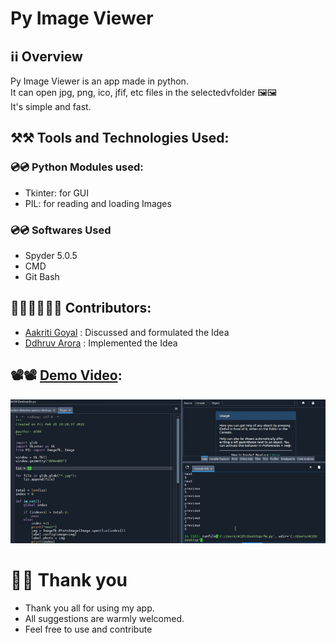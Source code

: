 # Py Image Viewer
## ℹ️ℹ️ Overview
Py Image Viewer is an app made in python. 
<br/> It can open jpg, png, ico, jfif, etc files in the selectedvfolder 🖼️🖼️
<br/> It's simple and fast.

## ⚒️⚒️ Tools and Technologies Used:

### 💿💿 Python Modules used:
- Tkinter: for GUI
- PIL: for reading and loading Images

### 💿💿 Softwares Used 
- Spyder 5.0.5
- CMD
- Git Bash 

## 🧑‍🤝‍🧑🧑‍🤝‍🧑 Contributors: 
- [Aakriti Goyal](https://github.com/AakritiGoyal12458) : Discussed and formulated the Idea
- [Ddhruv Arora](https://github.com/Ddhruv-IOT) : Implemented the Idea

## 📽️📽️ [Demo Video](https://github.com/Ddhruv-IOT/Image-Viewer/blob/main/demo_videos/demo%20video.mp4): 
<p align="center"> <img src="https://github.com/Ddhruv-IOT/Image-Viewer/blob/main/demo_videos/demo.gif" alt="animated" /> </p>

# 🙏🙏 Thank you
- Thank you all for using my app.
- All suggestions are warmly welcomed.
- Feel free to use and contribute
